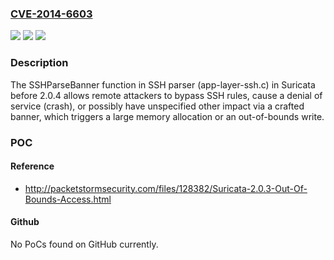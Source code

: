 ### [CVE-2014-6603](https://cve.mitre.org/cgi-bin/cvename.cgi?name=CVE-2014-6603)
![](https://img.shields.io/static/v1?label=Product&message=n%2Fa&color=blue)
![](https://img.shields.io/static/v1?label=Version&message=n%2Fa&color=blue)
![](https://img.shields.io/static/v1?label=Vulnerability&message=n%2Fa&color=brighgreen)

### Description

The SSHParseBanner function in SSH parser (app-layer-ssh.c) in Suricata before 2.0.4 allows remote attackers to bypass SSH rules, cause a denial of service (crash), or possibly have unspecified other impact via a crafted banner, which triggers a large memory allocation or an out-of-bounds write.

### POC

#### Reference
- http://packetstormsecurity.com/files/128382/Suricata-2.0.3-Out-Of-Bounds-Access.html

#### Github
No PoCs found on GitHub currently.

